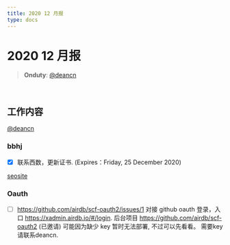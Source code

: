 ```yaml
---
title: 2020 12 月报
type: docs
---
```



#  2020 12 月报

> **Onduty**: [@deancn](https://github.com/deancn)
<br>

## 工作内容

[@deancn](https://github.com/deancn)

### bbhj

- [x] 联系西数，更新证书. (Expires：Friday, 25 December 2020)

[seosite](https://github.com/seosite)

### Oauth

- [ ] https://github.com/airdb/scf-oauth2/issues/1
	对接 github oauth 登录，入口 https://xadmin.airdb.io/#/login.
	后台项目 https://github.com/airdb/scf-oauth2 (已邀请)
	可能因为缺少 key 暂时无法部署, 不过可以先看看。 需要key 请联系deancn.

